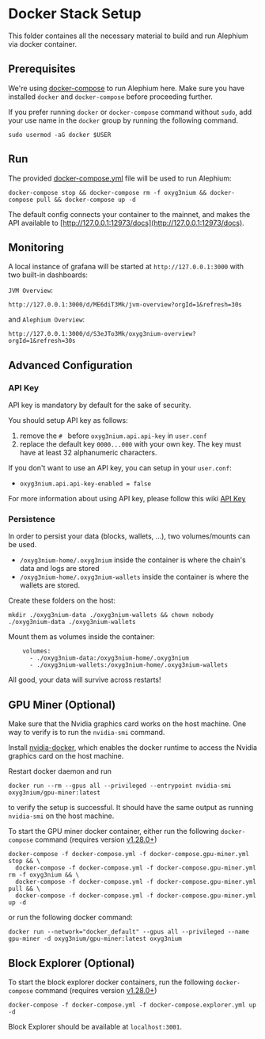 Docker Stack Setup
====

This folder containes all the necessary material to build and run Alephium via docker container.

## Prerequisites

We're using [docker-compose](https://docs.docker.com/compose/) to run Alephium here.
Make sure you have installed `docker` and `docker-compose` before proceeding further.

If you prefer running `docker` or `docker-compose` command without `sudo`, add your use name
in the `docker` group by running the following command.

```shell
sudo usermod -aG docker $USER
```

## Run

The provided [docker-compose.yml](./docker-compose.yml) file will be used to run Alephium:

```shell
docker-compose stop && docker-compose rm -f oxyg3nium && docker-compose pull && docker-compose up -d
```

The default config connects your container to the mainnet, and makes the API available to [http://127.0.0.1:12973/docs](http://127.0.0.1:12973/docs).

## Monitoring

A local instance of grafana will be started at `http://127.0.0.1:3000` with two built-in dashboards:

`JVM Overview`:

```
http://127.0.0.1:3000/d/ME6diT3Mk/jvm-overview?orgId=1&refresh=30s
```

and `Alephium Overview`:
```
http://127.0.0.1:3000/d/S3eJTo3Mk/oxyg3nium-overview?orgId=1&refresh=30s
```

## Advanced Configuration

### API Key

API key is mandatory by default for the sake of security.

You should setup API key as follows:
1. remove the `# ` before `oxyg3nium.api.api-key` in `user.conf`
2. replace the default key `0000...000` with your own key. The key must have at least 32 alphanumeric characters.

If you don't want to use an API key, you can setup in your `user.conf`:
- `oxyg3nium.api.api-key-enabled = false`

For more information about using API key, please follow this wiki [API Key](https://wiki.oxyg3nium.org/Full-Node-More.html#api-key)

### Persistence

In order to persist your data (blocks, wallets, ...), two volumes/mounts can be used.

- `/oxyg3nium-home/.oxyg3nium` inside the container is where the chain's data and logs are stored
- `/oxyg3nium-home/.oxyg3nium-wallets` inside the container is where the wallets are stored.

Create these folders on the host:

```shell
mkdir ./oxyg3nium-data ./oxyg3nium-wallets && chown nobody ./oxyg3nium-data ./oxyg3nium-wallets
```

Mount them as volumes inside the container:

```
    volumes:
      - ./oxyg3nium-data:/oxyg3nium-home/.oxyg3nium
      - ./oxyg3nium-wallets:/oxyg3nium-home/.oxyg3nium-wallets
```

All good, your data will survive across restarts!

## GPU Miner (Optional)

Make sure that the Nvidia graphics card works on the host machine. One way to verify is to run
the `nvidia-smi` command.

Install [nvidia-docker](https://docs.nvidia.com/datacenter/cloud-native/container-toolkit/install-guide.html#docker),
which enables the docker runtime to access the Nvidia graphics card on the host machine.

Restart docker daemon and run
```shell
docker run --rm --gpus all --privileged --entrypoint nvidia-smi oxyg3nium/gpu-miner:latest
```
to verify the setup is successful. It should have the same output as running `nvidia-smi` on the host machine.

To start the GPU miner docker container, either run the following `docker-compose` command (requires version [v1.28.0+](https://docs.docker.com/compose/gpu-support/#enabling-gpu-access-to-service-containers))

```shell
docker-compose -f docker-compose.yml -f docker-compose.gpu-miner.yml stop && \
  docker-compose -f docker-compose.yml -f docker-compose.gpu-miner.yml rm -f oxyg3nium && \
  docker-compose -f docker-compose.yml -f docker-compose.gpu-miner.yml pull && \
  docker-compose -f docker-compose.yml -f docker-compose.gpu-miner.yml up -d
```

or run the following docker command:
```shell
docker run --network="docker_default" --gpus all --privileged --name gpu-miner -d oxyg3nium/gpu-miner:latest oxyg3nium
```

## Block Explorer (Optional)

To start the block explorer docker containers, run the following `docker-compose` command (requires version [v1.28.0+](https://docs.docker.com/compose/gpu-support/#enabling-gpu-access-to-service-containers))

```shell
docker-compose -f docker-compose.yml -f docker-compose.explorer.yml up -d
```

Block Explorer should be available at `localhost:3001`.
